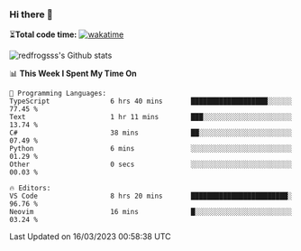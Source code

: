 ### Hi there 👋

⏳**Total code time:** [![wakatime](https://wakatime.com/badge/user/2cbd8003-b8b8-4565-92d7-ad9c23ff1846.svg)](https://wakatime.com/@2cbd8003-b8b8-4565-92d7-ad9c23ff1846)

<img src="https://github-readme-stats.vercel.app/api?username=redfrogsss&show_icons=true" alt="redfrogsss's Github stats"></img>

<!--START_SECTION:waka-->
📊 **This Week I Spent My Time On** 

```text
💬 Programming Languages: 
TypeScript               6 hrs 40 mins       ███████████████████░░░░░░   77.45 % 
Text                     1 hr 11 mins        ███░░░░░░░░░░░░░░░░░░░░░░   13.74 % 
C#                       38 mins             ██░░░░░░░░░░░░░░░░░░░░░░░   07.49 % 
Python                   6 mins              ░░░░░░░░░░░░░░░░░░░░░░░░░   01.29 % 
Other                    0 secs              ░░░░░░░░░░░░░░░░░░░░░░░░░   00.03 % 

🔥 Editors: 
VS Code                  8 hrs 20 mins       ████████████████████████░   96.76 % 
Neovim                   16 mins             █░░░░░░░░░░░░░░░░░░░░░░░░   03.24 % 
```


 Last Updated on 16/03/2023 00:58:38 UTC
<!--END_SECTION:waka-->
